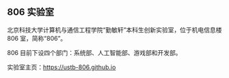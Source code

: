 ## 806 实验室

北京科技大学计算机与通信工程学院“勤敏轩”本科生创新实验室，位于机电信息楼 806 室，简称“806”。

806 目前下设四个部门：系统部、人工智能部、游戏部和开发部。

实验室主页：https://ustb-806.github.io
